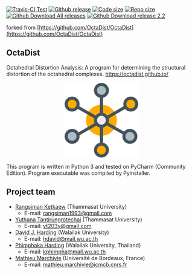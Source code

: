 [![Travis-CI Test](https://img.shields.io/travis/OctaDist/OctaDist/master.svg
)](https://travis-ci.org/OctaDist/OctaDist)
[![Github release](https://img.shields.io/github/release/octadist/octadist.svg
)](https://github.com/OctaDist/OctaDist/releases)
[![Code size](https://img.shields.io/github/languages/code-size/OctaDist/OctaDist.svg)](https://github.com/OctaDist/OctaDist)
[![Repo size](https://img.shields.io/github/repo-size/OctaDist/OctaDist.svg)](https://github.com/OctaDist/OctaDist)
[![Github Download All releases](https://img.shields.io/github/downloads/OctaDist/octadist/total.svg)](https://github.com/OctaDist/OctaDist/releases)
[![Github Download release 2.2](https://img.shields.io/github/downloads/OctaDist/OctaDist/v.2.2/total.svg
)](https://github.com/OctaDist/OctaDist/releases/tag/v.2.2)

forked from [https://github.com/OctaDist/OctaDist](https://github.com/OctaDist/OctaDist)

## OctaDist
Octahedral Distortion Analysis: A program for determining the structural distortion of the octahedral complexes. https://octadist.github.io/

<p align="center">
   <img alt="molecule" src="images/molecule.png" align=middle width="200pt" />
<p/>

This program is written in Python 3 and tested on PyCharm (Community Edition). Program executable was compiled by Pyinstaller.

## Project team
- [Rangsiman Ketkaew](https://sites.google.com/site/rangsiman1993) (Thammasat University) <br/>
  - E-mail: rangsiman1993@gmail.com <br/>
- [Yuthana Tantirungrotechai](https://sites.google.com/site/compchem403/people/faculty/yuthana) (Thammasat University)
  - E-mail: yt203y@gmail.com
- [David J. Harding](https://www.funtechwu.com/david-j-harding) (Walailak University)
  - E-mail: hdavid@mail.wu.ac.th
- [Phimphaka Harding](https://www.funtechwu.com/phimphaka-harding) (Walailak University, Thailand)
  - E-mail: kphimpha@mail.wu.ac.th
- [Mathieu Marchivie](http://www.icmcb-bordeaux.cnrs.fr/spip.php?article562&lang=fr) (Université de Bordeaux, France)
  - E-mail: mathieu.marchivie@icmcb.cnrs.fr
